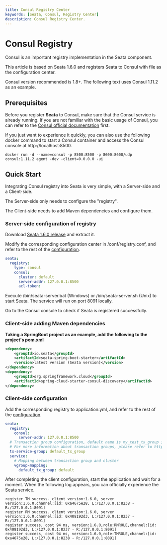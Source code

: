 ```yaml
---
title: Consul Registry Center
keywords: [Seata, Consul, Registry Center]
description: Consul Registry Center.
---
```


# Consul Registry

Consul is an important registry implementation in the Seata component.

This article is based on Seata 1.6.0 and registers Seata to Consul with file as the configuration center.

Consul version recommended is 1.8+. The following text uses Consul 1.11.2 as an example.

## Prerequisites

Before you register **Seata** to Consul, make sure that the Consul service is already running. If you are not familiar with the basic usage of Consul, you can refer to the [Consul official documentation](https://www.consul.io/docs) first.

If you just want to experience it quickly, you can also use the following docker command to start a Consul container and access the Consul console at http://localhost:8500.

```shell
docker run -d --name=consul -p 8500:8500 -p 8600:8600/udp consul:1.11.2 agent -dev -client=0.0.0.0 -ui
```

## Quick Start

Integrating Consul registry into Seata is very simple, with a Server-side and a Client-side.

The Server-side only needs to configure the "registry".

The Client-side needs to add Maven dependencies and configure them.

### Server-side configuration of registry

Download [Seata 1.6.0 release](https://github.com/seata/seata/releases/tag/v1.6.0) and extract it.

Modify the corresponding configuration center in /conf/registry.conf, and refer to the rest of the [configuration](https://github.com/seata/seata/blob/develop/script/client/conf/registry.conf).

```yaml
seata:
  registry:
    type: consul
    consul:
      cluster: default
      server-addr: 127.0.0.1:8500
      acl-token:
```

Execute /bin/seata-server.bat (Windows) or /bin/seata-server.sh (Unix) to start Seata. The service will run on port 8091 locally.

Go to the Consul console to check if Seata is registered successfully.

### Client-side adding Maven dependencies

**Taking a SpringBoot project as an example, add the following to the project's pom.xml**

```xml
<dependency>
    <groupId>io.seata</groupId>
    <artifactId>seata-spring-boot-starter</artifactId>
    <version>latest version (Seata version)</version>
</dependency>
<dependency>
    <groupId>org.springframework.cloud</groupId>
    <artifactId>spring-cloud-starter-consul-discovery</artifactId>
</dependency>
```

### Client-side configuration

Add the corresponding registry to application.yml, and refer to the rest of the [configuration](https://github.com/seata/seata/blob/develop/script/client/spring/application.yml).

```yaml
seata:
  registry:
    consul:
      server-addr: 127.0.0.1:8500
  # Transaction group configuration, default name is my_test_tx_group in version 1.6.0, will be changed to default_tx_group in version 1.5
  # For more information about transaction groups, please refer to http://seata.io/en/docs/user/txgroup/transaction-group.html
  tx-service-group: default_tx_group
  service:
    # Mapping between transaction group and cluster
    vgroup-mapping:
      default_tx_group: default
```



After completing the client configuration, start the application and wait for a moment. When the following log appears, you can officially experience the Seata service.

```text
register TM success. client version:1.6.0, server version:1.6.0,channel:[id: 0xa4675e28, L:/127.0.0.1:8238 - R:/127.0.0.1:8091]
register RM success. client version:1.6.0, server version:1.6.0,channel:[id: 0x408192d3, L:/127.0.0.1:8237 - R:/127.0.0.1:8091]
register success, cost 94 ms, version:1.6.0,role:RMROLE,channel:[id: 0x408192d3, L:/127.0.0.1:8237 - R:/127.0.0.1:8091]
register success, cost 94 ms, version:1.6.0,role:TMROLE,channel:[id: 0xa4675e28, L:/127.0.0.1:8238 - R:/127.0.0.1:8091]
```
